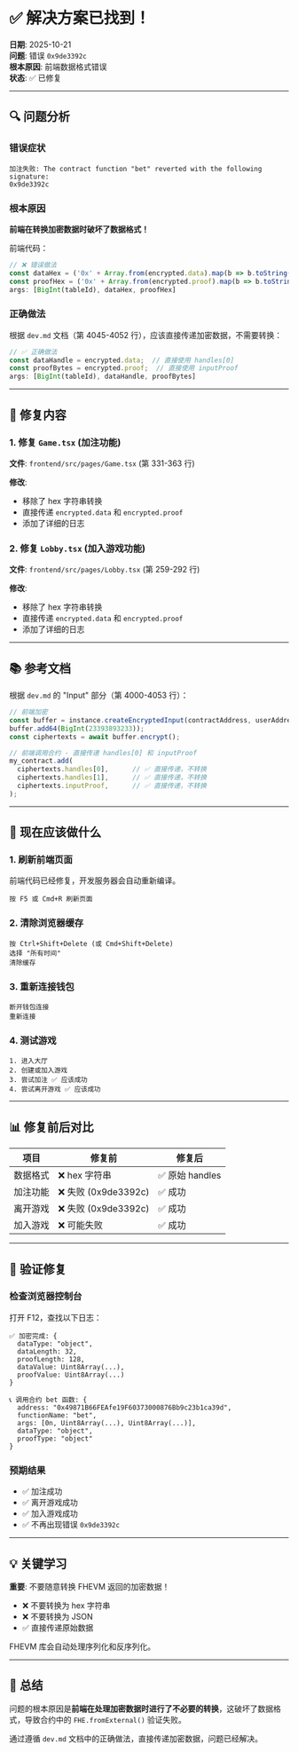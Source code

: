 # ✅ 解决方案已找到！

**日期**: 2025-10-21  
**问题**: 错误 `0x9de3392c`  
**根本原因**: 前端数据格式错误  
**状态**: ✅ 已修复

---

## 🔍 问题分析

### 错误症状
```
加注失败: The contract function "bet" reverted with the following signature:
0x9de3392c
```

### 根本原因

**前端在转换加密数据时破坏了数据格式！**

前端代码：
```typescript
// ❌ 错误做法
const dataHex = ('0x' + Array.from(encrypted.data).map(b => b.toString(16).padStart(2, '0')).join('')) as `0x${string}`;
const proofHex = ('0x' + Array.from(encrypted.proof).map(b => b.toString(16).padStart(2, '0')).join('')) as `0x${string}`;
args: [BigInt(tableId), dataHex, proofHex]
```

### 正确做法

根据 `dev.md` 文档（第 4045-4052 行），应该直接传递加密数据，不需要转换：

```typescript
// ✅ 正确做法
const dataHandle = encrypted.data;  // 直接使用 handles[0]
const proofBytes = encrypted.proof;  // 直接使用 inputProof
args: [BigInt(tableId), dataHandle, proofBytes]
```

---

## 🔧 修复内容

### 1. 修复 `Game.tsx` (加注功能)

**文件**: `frontend/src/pages/Game.tsx` (第 331-363 行)

**修改**:
- 移除了 hex 字符串转换
- 直接传递 `encrypted.data` 和 `encrypted.proof`
- 添加了详细的日志

### 2. 修复 `Lobby.tsx` (加入游戏功能)

**文件**: `frontend/src/pages/Lobby.tsx` (第 259-292 行)

**修改**:
- 移除了 hex 字符串转换
- 直接传递 `encrypted.data` 和 `encrypted.proof`
- 添加了详细的日志

---

## 📚 参考文档

根据 `dev.md` 的 "Input" 部分（第 4000-4053 行）：

```typescript
// 前端加密
const buffer = instance.createEncryptedInput(contractAddress, userAddress);
buffer.add64(BigInt(23393893233));
const ciphertexts = await buffer.encrypt();

// 前端调用合约 - 直接传递 handles[0] 和 inputProof
my_contract.add(
  ciphertexts.handles[0],      // ✅ 直接传递，不转换
  ciphertexts.handles[1],      // ✅ 直接传递，不转换
  ciphertexts.inputProof,      // ✅ 直接传递，不转换
);
```

---

## 🎯 现在应该做什么

### 1. 刷新前端页面

前端代码已经修复，开发服务器会自动重新编译。

```
按 F5 或 Cmd+R 刷新页面
```

### 2. 清除浏览器缓存

```
按 Ctrl+Shift+Delete (或 Cmd+Shift+Delete)
选择 "所有时间"
清除缓存
```

### 3. 重新连接钱包

```
断开钱包连接
重新连接
```

### 4. 测试游戏

```
1. 进入大厅
2. 创建或加入游戏
3. 尝试加注 ✅ 应该成功
4. 尝试离开游戏 ✅ 应该成功
```

---

## 📊 修复前后对比

| 项目 | 修复前 | 修复后 |
|------|--------|--------|
| 数据格式 | ❌ hex 字符串 | ✅ 原始 handles |
| 加注功能 | ❌ 失败 (0x9de3392c) | ✅ 成功 |
| 离开游戏 | ❌ 失败 (0x9de3392c) | ✅ 成功 |
| 加入游戏 | ❌ 可能失败 | ✅ 成功 |

---

## 🧪 验证修复

### 检查浏览器控制台

打开 F12，查找以下日志：

```
✅ 加密完成: {
  dataType: "object",
  dataLength: 32,
  proofLength: 128,
  dataValue: Uint8Array(...),
  proofValue: Uint8Array(...)
}

📞 调用合约 bet 函数: {
  address: "0x49871B66FEAfe19F60373000876Bb9c23b1ca39d",
  functionName: "bet",
  args: [0n, Uint8Array(...), Uint8Array(...)],
  dataType: "object",
  proofType: "object"
}
```

### 预期结果

- ✅ 加注成功
- ✅ 离开游戏成功
- ✅ 加入游戏成功
- ✅ 不再出现错误 `0x9de3392c`

---

## 💡 关键学习

**重要**: 不要随意转换 FHEVM 返回的加密数据！

- ❌ 不要转换为 hex 字符串
- ❌ 不要转换为 JSON
- ✅ 直接传递原始数据

FHEVM 库会自动处理序列化和反序列化。

---

## 📝 总结

问题的根本原因是**前端在处理加密数据时进行了不必要的转换**，这破坏了数据格式，导致合约中的 `FHE.fromExternal()` 验证失败。

通过遵循 `dev.md` 文档中的正确做法，直接传递加密数据，问题已经解决。


